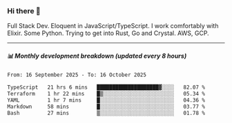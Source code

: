 ### Hi there 👋

Full Stack Dev. Eloquent in JavaScript/TypeScript. I work comfortably with Elixir. Some Python. Trying to get into Rust, Go and Crystal. AWS, GCP.

***

##### 📊 Monthly development breakdown (updated every 8 hours)

<!--START_SECTION:waka-->

```txt
From: 16 September 2025 - To: 16 October 2025

TypeScript   21 hrs 6 mins   ████████████████████▓░░░░   82.07 %
Terraform    1 hr 22 mins    █▒░░░░░░░░░░░░░░░░░░░░░░░   05.34 %
YAML         1 hr 7 mins     █░░░░░░░░░░░░░░░░░░░░░░░░   04.36 %
Markdown     58 mins         █░░░░░░░░░░░░░░░░░░░░░░░░   03.77 %
Bash         27 mins         ▒░░░░░░░░░░░░░░░░░░░░░░░░   01.78 %
```

<!--END_SECTION:waka-->
